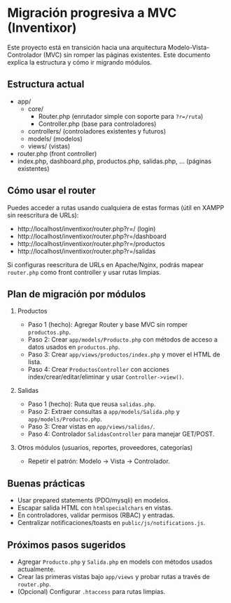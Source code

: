 # Migración progresiva a MVC (Inventixor)

Este proyecto está en transición hacia una arquitectura Modelo-Vista-Controlador (MVC) sin romper las páginas existentes. Este documento explica la estructura y cómo ir migrando módulos.

## Estructura actual

- app/
  - core/
    - Router.php (enrutador simple con soporte para `?r=/ruta`)
    - Controller.php (base para controladores)
  - controllers/ (controladores existentes y futuros)
  - models/ (modelos)
  - views/ (vistas)
- router.php (front controller)
- index.php, dashboard.php, productos.php, salidas.php, ... (páginas existentes)

## Cómo usar el router

Puedes acceder a rutas usando cualquiera de estas formas (útil en XAMPP sin reescritura de URLs):

- http://localhost/inventixor/router.php?r=/ (login)
- http://localhost/inventixor/router.php?r=/dashboard
- http://localhost/inventixor/router.php?r=/productos
- http://localhost/inventixor/router.php?r=/salidas

Si configuras reescritura de URLs en Apache/Nginx, podrás mapear `router.php` como front controller y usar rutas limpias.

## Plan de migración por módulos

1. Productos
   - Paso 1 (hecho): Agregar Router y base MVC sin romper `productos.php`.
   - Paso 2: Crear `app/models/Producto.php` con métodos de acceso a datos usados en `productos.php`.
   - Paso 3: Crear `app/views/productos/index.php` y mover el HTML de lista.
   - Paso 4: Crear `ProductosController` con acciones index/crear/editar/eliminar y usar `Controller->view()`.

2. Salidas
   - Paso 1 (hecho): Ruta que reusa `salidas.php`.
   - Paso 2: Extraer consultas a `app/models/Salida.php` y `app/models/Producto.php`.
   - Paso 3: Crear vistas en `app/views/salidas/`.
   - Paso 4: Controlador `SalidasController` para manejar GET/POST.

3. Otros módulos (usuarios, reportes, proveedores, categorías)
   - Repetir el patrón: Modelo -> Vista -> Controlador.

## Buenas prácticas

- Usar prepared statements (PDO/mysqli) en modelos.
- Escapar salida HTML con `htmlspecialchars` en vistas.
- En controladores, validar permisos (RBAC) y entradas.
- Centralizar notificaciones/toasts en `public/js/notifications.js`.

## Próximos pasos sugeridos

- Agregar `Producto.php` y `Salida.php` en models con métodos usados actualmente.
- Crear las primeras vistas bajo `app/views` y probar rutas a través de `router.php`.
- (Opcional) Configurar `.htaccess` para rutas limpias.
